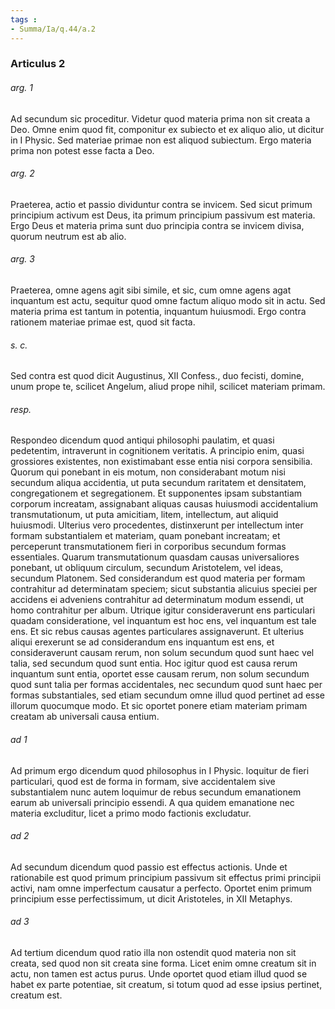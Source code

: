 ```yaml
---
tags : 
- Summa/Ia/q.44/a.2
---
```


### Articulus 2

###### arg. 1
Ad secundum sic proceditur. Videtur quod materia prima non sit creata a Deo. Omne enim quod fit, componitur ex subiecto et ex aliquo alio, ut dicitur in I Physic. Sed materiae primae non est aliquod subiectum. Ergo materia prima non potest esse facta a Deo.

###### arg. 2
Praeterea, actio et passio dividuntur contra se invicem. Sed sicut primum principium activum est Deus, ita primum principium passivum est materia. Ergo Deus et materia prima sunt duo principia contra se invicem divisa, quorum neutrum est ab alio.

###### arg. 3
Praeterea, omne agens agit sibi simile, et sic, cum omne agens agat inquantum est actu, sequitur quod omne factum aliquo modo sit in actu. Sed materia prima est tantum in potentia, inquantum huiusmodi. Ergo contra rationem materiae primae est, quod sit facta.

###### s. c.
Sed contra est quod dicit Augustinus, XII Confess., duo fecisti, domine, unum prope te, scilicet Angelum, aliud prope nihil, scilicet materiam primam.

###### resp.
Respondeo dicendum quod antiqui philosophi paulatim, et quasi pedetentim, intraverunt in cognitionem veritatis. A principio enim, quasi grossiores existentes, non existimabant esse entia nisi corpora sensibilia. Quorum qui ponebant in eis motum, non considerabant motum nisi secundum aliqua accidentia, ut puta secundum raritatem et densitatem, congregationem et segregationem. Et supponentes ipsam substantiam corporum increatam, assignabant aliquas causas huiusmodi accidentalium transmutationum, ut puta amicitiam, litem, intellectum, aut aliquid huiusmodi. Ulterius vero procedentes, distinxerunt per intellectum inter formam substantialem et materiam, quam ponebant increatam; et perceperunt transmutationem fieri in corporibus secundum formas essentiales. Quarum transmutationum quasdam causas universaliores ponebant, ut obliquum circulum, secundum Aristotelem, vel ideas, secundum Platonem. Sed considerandum est quod materia per formam contrahitur ad determinatam speciem; sicut substantia alicuius speciei per accidens ei adveniens contrahitur ad determinatum modum essendi, ut homo contrahitur per album. Utrique igitur consideraverunt ens particulari quadam consideratione, vel inquantum est hoc ens, vel inquantum est tale ens. Et sic rebus causas agentes particulares assignaverunt. Et ulterius aliqui erexerunt se ad considerandum ens inquantum est ens, et consideraverunt causam rerum, non solum secundum quod sunt haec vel talia, sed secundum quod sunt entia. Hoc igitur quod est causa rerum inquantum sunt entia, oportet esse causam rerum, non solum secundum quod sunt talia per formas accidentales, nec secundum quod sunt haec per formas substantiales, sed etiam secundum omne illud quod pertinet ad esse illorum quocumque modo. Et sic oportet ponere etiam materiam primam creatam ab universali causa entium.

###### ad 1
Ad primum ergo dicendum quod philosophus in I Physic. loquitur de fieri particulari, quod est de forma in formam, sive accidentalem sive substantialem nunc autem loquimur de rebus secundum emanationem earum ab universali principio essendi. A qua quidem emanatione nec materia excluditur, licet a primo modo factionis excludatur.

###### ad 2
Ad secundum dicendum quod passio est effectus actionis. Unde et rationabile est quod primum principium passivum sit effectus primi principii activi, nam omne imperfectum causatur a perfecto. Oportet enim primum principium esse perfectissimum, ut dicit Aristoteles, in XII Metaphys.

###### ad 3
Ad tertium dicendum quod ratio illa non ostendit quod materia non sit creata, sed quod non sit creata sine forma. Licet enim omne creatum sit in actu, non tamen est actus purus. Unde oportet quod etiam illud quod se habet ex parte potentiae, sit creatum, si totum quod ad esse ipsius pertinet, creatum est.

